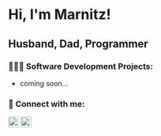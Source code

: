 <h1>Hi, I'm Marnitz!</h1>
<h2>Husband, Dad, Programmer</h2>

<h3>👨🏻‍💻 Software Development Projects:</h2>

- coming soon...

<h3>👋 Connect with me:</h2>


[<img align="left" alt="MarnitzMalan | LinkedIn" width="22px" src="https://cdn.jsdelivr.net/npm/simple-icons@v3/icons/linkedin.svg" />][linkedin]
[<img align="left" alt="MarnitzMalan | Email" width="22px" src="https://cdn.jsdelivr.net/npm/simple-icons@v3/icons/gmail.svg" />][email]

[linkedin]: https://linkedin.com/in/marnitz-malan-76b842102
[email]: [marnitz.dev@gmail.com](mailto:marnitz.dev@gmail.com)
